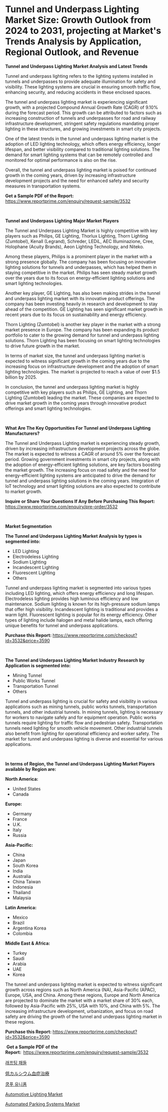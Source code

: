 <p><h1>Tunnel and Underpass Lighting Market Size: Growth Outlook from 2024 to 2031, projecting at Market's Trends Analysis by Application, Regional Outlook, and Revenue</h1></p><p><strong>Tunnel and Underpass Lighting Market Analysis and Latest Trends</strong></p>
<p><p>Tunnel and underpass lighting refers to the lighting systems installed in tunnels and underpasses to provide adequate illumination for safety and visibility. These lighting systems are crucial in ensuring smooth traffic flow, enhancing security, and reducing accidents in these enclosed spaces.</p><p>The tunnel and underpass lighting market is experiencing significant growth, with a projected Compound Annual Growth Rate (CAGR) of 9.10% during the forecast period. This growth can be attributed to factors such as increasing construction of tunnels and underpasses for road and railway infrastructure development, stringent safety regulations mandating proper lighting in these structures, and growing investments in smart city projects.</p><p>One of the latest trends in the tunnel and underpass lighting market is the adoption of LED lighting technology, which offers energy efficiency, longer lifespan, and better visibility compared to traditional lighting solutions. The demand for smart lighting systems that can be remotely controlled and monitored for optimal performance is also on the rise.</p><p>Overall, the tunnel and underpass lighting market is poised for continued growth in the coming years, driven by increasing infrastructure development projects and the need for enhanced safety and security measures in transportation systems.</p></p>
<p><strong>Get a Sample PDF of the Report:&nbsp;</strong> <a href="https://www.reportprime.com/enquiry/request-sample/3532">https://www.reportprime.com/enquiry/request-sample/3532</a></p>
<p>&nbsp;</p>
<p><strong>Tunnel and Underpass Lighting Major Market Players</strong></p>
<p><p>The Tunnel and Underpass Lighting Market is highly competitive with key players such as Philips, GE Lighting, Thorlux Lighting, Thorn Lighting (Zumtobel), Kenall (Legrand), Schreder, LEDiL, AEC Illuminazione, Cree, Holophane (Acuity Brands), Aeon Lighting Technology, and Niteko.</p><p>Among these players, Philips is a prominent player in the market with a strong presence globally. The company has been focusing on innovative lighting solutions for tunnels and underpasses, which has helped them in staying competitive in the market. Philips has seen steady market growth over the years due to its focus on energy-efficient lighting solutions and smart lighting technologies. </p><p>Another key player, GE Lighting, has also been making strides in the tunnel and underpass lighting market with its innovative product offerings. The company has been investing heavily in research and development to stay ahead of the competition. GE Lighting has seen significant market growth in recent years due to its focus on sustainability and energy efficiency.</p><p>Thorn Lighting (Zumtobel) is another key player in the market with a strong market presence in Europe. The company has been expanding its product portfolio to cater to the growing demand for tunnel and underpass lighting solutions. Thorn Lighting has been focusing on smart lighting technologies to drive future growth in the market.</p><p>In terms of market size, the tunnel and underpass lighting market is expected to witness significant growth in the coming years due to the increasing focus on infrastructure development and the adoption of smart lighting technologies. The market is projected to reach a value of over $1.5 billion by 2025.</p><p>In conclusion, the tunnel and underpass lighting market is highly competitive with key players such as Philips, GE Lighting, and Thorn Lighting (Zumtobel) leading the market. These companies are expected to drive market growth in the coming years through innovative product offerings and smart lighting technologies.</p></p>
<p>&nbsp;</p>
<p><strong>What Are The Key Opportunities For Tunnel and Underpass Lighting Manufacturers?</strong></p>
<p><p>The Tunnel and Underpass Lighting market is experiencing steady growth, driven by increasing infrastructure development projects across the globe. The market is expected to witness a CAGR of around 5% over the forecast period. Growing government investments in smart city projects, along with the adoption of energy-efficient lighting solutions, are key factors boosting the market growth. The increasing focus on road safety and the need for energy-efficient lighting systems are anticipated to drive the demand for tunnel and underpass lighting solutions in the coming years. Integration of IoT technology and smart lighting solutions are also expected to contribute to market growth.</p></p>
<p><strong>Inquire or Share Your Questions If Any Before Purchasing This Report:</strong> <a href="https://www.reportprime.com/enquiry/pre-order/3532">https://www.reportprime.com/enquiry/pre-order/3532</a></p>
<p>&nbsp;</p>
<p><strong>Market Segmentation</strong></p>
<p><strong>The Tunnel and Underpass Lighting Market Analysis by types is segmented into:</strong></p>
<p><ul><li>LED Lighting</li><li>Electrodeless Lighting</li><li>Sodium Lighting</li><li>Incandescent Lighting</li><li>Fluorescent Lighting</li><li>Others</li></ul></p>
<p><p>Tunnel and underpass lighting market is segmented into various types including LED lighting, which offers energy efficiency and long lifespan. Electrodeless lighting provides high luminous efficiency and low maintenance. Sodium lighting is known for its high-pressure sodium lamps that offer high visibility. Incandescent lighting is traditional and provides a warm light. Fluorescent lighting is popular for its energy efficiency. Other types of lighting include halogen and metal halide lamps, each offering unique benefits for tunnel and underpass applications.</p></p>
<p><strong>Purchase this Report:&nbsp;</strong><a href="https://www.reportprime.com/checkout?id=3532&price=3590">https://www.reportprime.com/checkout?id=3532&price=3590</a></p>
<p>&nbsp;</p>
<p><strong>The Tunnel and Underpass Lighting Market Industry Research by Application is segmented into:</strong></p>
<p><ul><li>Mining Tunnel</li><li>Public Works Tunnel</li><li>Transportation Tunnel</li><li>Others</li></ul></p>
<p><p>Tunnel and underpass lighting is crucial for safety and visibility in various applications such as mining tunnels, public works tunnels, transportation tunnels, and other industrial tunnels. In mining tunnels, lighting is necessary for workers to navigate safely and for equipment operation. Public works tunnels require lighting for traffic flow and pedestrian safety. Transportation tunnels need lighting for smooth vehicle movement. Other industrial tunnels also benefit from lighting for operational efficiency and worker safety. The market for tunnel and underpass lighting is diverse and essential for various applications.</p></p>
<p>&nbsp;</p>
<p><strong>In terms of Region, the Tunnel and Underpass Lighting Market Players available by Region are:</strong></p>
<p>
    <p> <strong> North America: </strong>
        <ul>
            <li>United States</li>
            <li>Canada</li>
        </ul>
        </p> 
    <p> <strong> Europe: </strong>
        <ul>
            <li>Germany</li>
            <li>France</li>
            <li>U.K.</li>
            <li>Italy</li>
            <li>Russia</li>
        </ul>
        </p> 
    <p> <strong> Asia-Pacific: </strong>
        <ul>
            <li>China</li>
            <li>Japan</li>
            <li>South Korea</li>
            <li>India</li>
            <li>Australia</li>
            <li>China Taiwan</li>
            <li>Indonesia</li>
            <li>Thailand</li>
            <li>Malaysia</li>
        </ul>
        </p> 
    <p> <strong> Latin America: </strong>
        <ul>
            <li>Mexico</li>
            <li>Brazil</li>
            <li>Argentina Korea</li>
            <li>Colombia</li>
        </ul>
        </p> 
    <p> <strong> Middle East & Africa: </strong>
        <ul>
            <li>Turkey</li>
            <li>Saudi</li>
            <li>Arabia</li>
            <li>UAE</li>
            <li>Korea</li>
        </ul>
    </p>
    </p>
<p><p>The tunnel and underpass lighting market is expected to witness significant growth across regions such as North America (NA), Asia-Pacific (APAC), Europe, USA, and China. Among these regions, Europe and North America are projected to dominate the market with a market share of 30% each, followed by Asia-Pacific with 25%, USA with 10%, and China with 5%. The increasing infrastructure development, urbanization, and focus on road safety are driving the growth of the tunnel and underpass lighting market in these regions.</p></p>
<p><strong>Purchase this Report: </strong><a href="https://www.reportprime.com/checkout?id=3532&price=3590">https://www.reportprime.com/checkout?id=3532&price=3590</a></p>
<p>&nbsp;<strong>Get a Sample PDF of the Report:&nbsp;&nbsp;</strong><a href="https://www.reportprime.com/enquiry/request-sample/3532">https://www.reportprime.com/enquiry/request-sample/3532</a></p>
<p><strong></strong></p>
<p><p><a href="https://github.com/bvubpqd5241630/Market-Research-Report-List-1/blob/main/612104613591.md">래프팅 패들</a></p><p><a href="https://github.com/bucuel854722/Market-Research-Report-List-1/blob/main/752094214424.md">低カルシウム血症治療</a></p><p><a href="https://github.com/khytkeqagplkzqvh/Market-Research-Report-List-1/blob/main/221267313592.md">쿵푸 유니폼</a></p><p><a href="https://issuu.com/reportprime-2/docs/automotive-lighting-market-size-2030.pptx">Automotive Lighting Market</a></p><p><a href="https://issuu.com/reportprime-2/docs/automated-parking-systems-market-size-2030.pptx">Automated Parking Systems Market</a></p></p>